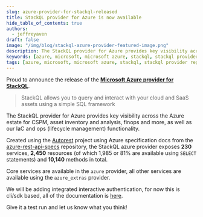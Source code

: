 ```yaml
---
slug: azure-provider-for-stackql-released
title: StackQL provider for Azure is now available
hide_table_of_contents: true
authors:	
  - jeffreyaven
draft: false
image: "/img/blog/stackql-azure-provider-featured-image.png"
description: The StackQL provider for Azure provides key visibility across the Azure estate for CSPM, asset inventory and analysis, finops and more, as well as our IaC and ops (lifecycle management) functionality.
keywords: [azure, microsoft, microsoft azure, stackql, stackql provider registry, multicloud, asset management, cloud security]
tags: [azure, microsoft, microsoft azure, stackql, stackql provider registry, multicloud, asset management, cloud security]
---
```


Proud to announce the release of the [__Microsoft Azure provider for StackQL__](https://registry.stackql.io/providers/azure/).  

> StackQL allows you to query and interact with your cloud and SaaS assets using a simple SQL framework

The StackQL provider for Azure provides key visibility across the Azure estate for CSPM, asset inventory and analysis, finops and more, as well as our IaC and ops (lifecycle management) functionality.

Created using the [Autorest](https://github.com/Azure/autorest) project using Azure specification docs from the [azure-rest-api-specs](https://github.com/Azure/azure-rest-api-specs) repository, the StackQL azure provider exposes __230__ services, __2,450__ resources (of which 1,985 or 81% are available using `SELECT` statements) and __10,140__ methods in total.  

Core services are available in the `azure` provider, all other services are available using the `azure_extras` provider.  

We will be adding integrated interactive authentication, for now this is cli/sdk based, all of the documentation is [here](https://registry.stackql.io/providers/azure/).  

Give it a test run and let us know what you think!
